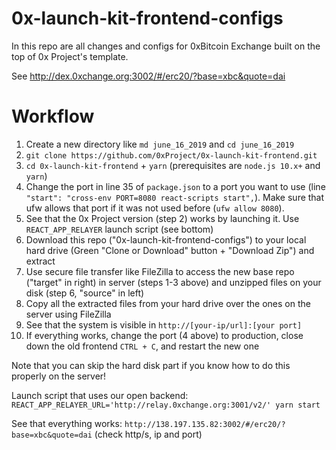 # 0x-launch-kit-frontend-configs
In this repo are all changes and configs for 0xBitcoin Exchange built on the top of 0x Project's template.

See http://dex.0xchange.org:3002/#/erc20/?base=xbc&quote=dai


# Workflow
1. Create a new directory like `md june_16_2019` and `cd june_16_2019`
2. `git clone https://github.com/0xProject/0x-launch-kit-frontend.git`
3. `cd 0x-launch-kit-frontend` + `yarn` (prerequisites are `node.js 10.x+` and `yarn`)
4. Change the port in line 35 of `package.json` to a port you want to use (line `"start": "cross-env PORT=8080 react-scripts start",`). Make sure that ufw allows that port if it was not used before (`ufw allow 8080`).
5. See that the 0x Project version (step 2) works by launching it. Use `REACT_APP_RELAYER` launch script (see bottom)
6. Download this repo ("0x-launch-kit-frontend-configs") to your local hard drive (Green "Clone or Download" button + "Download Zip") and extract
7. Use secure file transfer like FileZilla to access the new base repo ("target" in right) in server (steps 1-3 above) and unzipped files on your disk (step 6, "source" in left)
8. Copy all the extracted files from your hard drive over the ones on the server using FileZilla
9. See that the system is visible in `http://[your-ip/url]:[your port]`
10. If everything works, change the port (4 above) to production, close down the old frontend `CTRL + C`, and restart the new one

Note that you can skip the hard disk part if you know how to do this properly on the server!

Launch script that uses our open backend:
`REACT_APP_RELAYER_URL='http://relay.0xchange.org:3001/v2/' yarn start`

See that everything works:
`http://138.197.135.82:3002/#/erc20/?base=xbc&quote=dai` (check http/s, ip and port)


